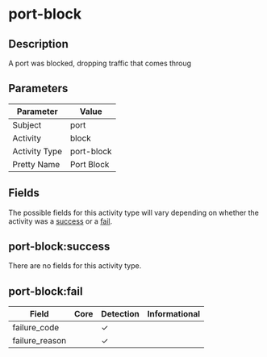 port-block
==========

Description
-----------
A port was blocked, dropping traffic that comes throug

Parameters
----------
| Parameter     | Value      |
| ------------- | ---------- |
| Subject       | port       |
| Activity      | block      |
| Activity Type | port-block |
| Pretty Name   | Port Block |


Fields
------

The possible fields for this activity type will vary depending on whether the activity was a [success](#port-blocksuccess) or a [fail](#port-blockfail).


port-block:success
------------------

There are no fields for this activity type.


port-block:fail
---------------

| Field          | Core | Detection | Informational |
| -------------- | ---- | --------- | ------------- |
| failure_code   |      | &#10003;  |               |
| failure_reason |      | &#10003;  |               |